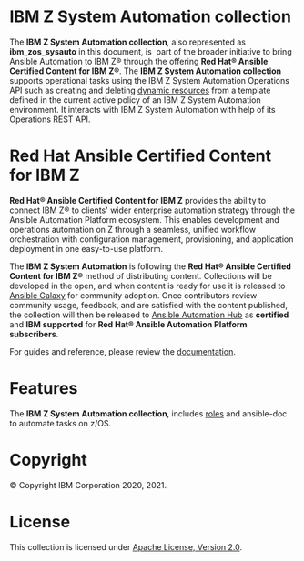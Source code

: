 IBM Z System Automation collection
==================================

The **IBM Z System Automation collection**, also represented as
**ibm_zos_sysauto** in this document, is  part of the broader
initiative to bring Ansible Automation to IBM Z® through the offering
**Red Hat® Ansible Certified Content for IBM Z®**. The
**IBM Z System Automation collection** supports operational tasks using the IBM Z System Automation Operations API such as creating and deleting	 [dynamic resources](https://www.ibm.com/support/knowledgecenter/de/SSWRCJ_4.2.0/com.ibm.safos.doc_4.2/UserGuide/Dynamic_Resources.html)
from a template defined in the current active policy of an IBM Z System Automation environment.
It interacts with IBM Z System Automation with help of its Operations REST API.

Red Hat Ansible Certified Content for IBM Z
===========================================

**Red Hat® Ansible Certified Content for IBM Z** provides the ability to
connect IBM Z® to clients' wider enterprise automation strategy through the
Ansible Automation Platform ecosystem. This enables development and operations
automation on Z through a seamless, unified workflow orchestration with
configuration management, provisioning, and application deployment in
one easy-to-use platform.

The **IBM Z System Automation** is following the
**Red Hat® Ansible Certified Content for IBM Z®** method of distributing
content. Collections will be developed in the open, and when content is ready
for use it is released to
[Ansible Galaxy](https://galaxy.ansible.com/search?keywords=zos_&order_by=-relevance&deprecated=false&type=collection&page=1)
for community adoption. Once contributors review community usage, feedback,
and are satisfied with the content published, the collection will then be
released to [Ansible Automation Hub](https://www.ansible.com/products/automation-hub)
as **certified** and **IBM supported** for
**Red Hat® Ansible Automation Platform subscribers**. 


For guides and reference, please review the [documentation](https://ansible-collections.github.io/ibm_zos_sysauto/index.html).

Features
========
The **IBM Z System Automation collection**, includes 
[roles](https://ansible-collections.github.io/ibm_zos_sysauto/roles.html) and ansible-doc to
automate tasks on z/OS.


Copyright
=========
© Copyright IBM Corporation 2020, 2021.

License
=======
This collection is licensed under [Apache License,
Version 2.0](https://opensource.org/licenses/Apache-2.0).